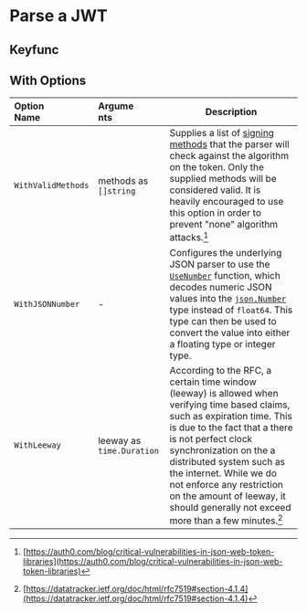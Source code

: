 # Parse a JWT

## Keyfunc



## With Options

| <div style="width:5.5rem">Option Name</div> | <div style="width:4.5rem">Arguments</div> | Description                                                                                                                                                                                                                                                                                                                                                                         |
| :------------------------------------------ | :---------------------------------------- | ----------------------------------------------------------------------------------------------------------------------------------------------------------------------------------------------------------------------------------------------------------------------------------------------------------------------------------------------------------------------------------- |
| `WithValidMethods`                          | methods as `[]string`                     | Supplies a list of [signing methods](./signing_methods.md) that the parser will check against the algorithm on the token. Only the supplied methods will be considered valid. It is heavily encouraged to use this option in order to prevent "none" algorithm attacks.[^1]                                                                                                         |  |
| `WithJSONNumber`                            | -                                         | Configures the underlying JSON parser to use the [`UseNumber`](https://pkg.go.dev/encoding/json#Decoder.UseNumber) function, which decodes numeric JSON values into the [`json.Number`](https://pkg.go.dev/encoding/json#Number) type instead of `float64`. This type can then be used to convert the value into either a floating type or integer type.                            |
| `WithLeeway`                                | leeway as `time.Duration`                 | According to the RFC, a certain time window (leeway) is allowed when verifying time based claims, such as expiration time. This is due to the fact that a there is not perfect clock synchronization on the a distributed system such as the internet. While we do not enforce any restriction on the amount of leeway, it should generally not exceed more than a few minutes.[^2] |

[^1]: [https://auth0.com/blog/critical-vulnerabilities-in-json-web-token-libraries](https://auth0.com/blog/critical-vulnerabilities-in-json-web-token-libraries)
[^2]: [https://datatracker.ietf.org/doc/html/rfc7519#section-4.1.4](https://datatracker.ietf.org/doc/html/rfc7519#section-4.1.4)